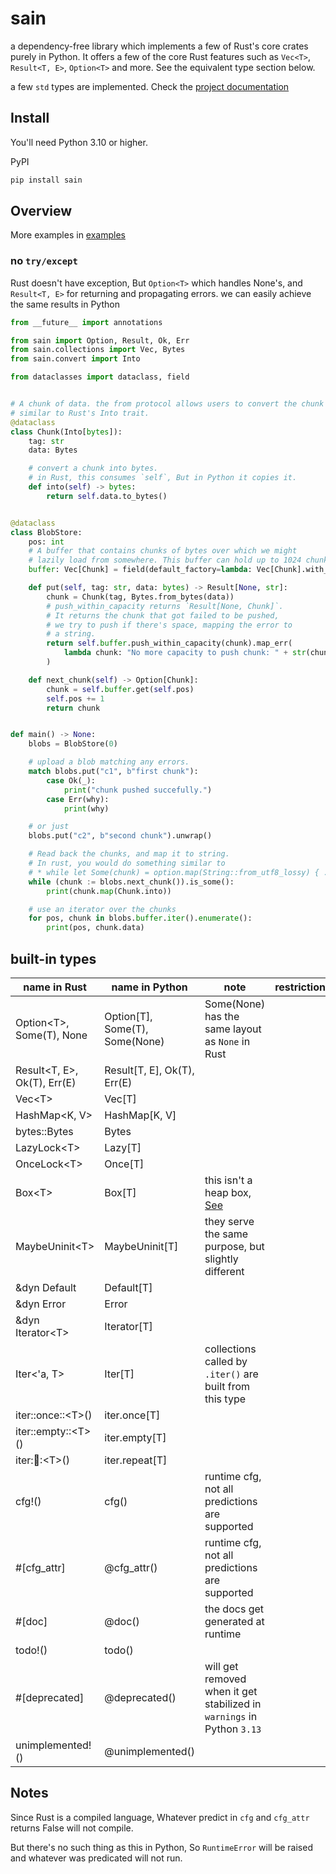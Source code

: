 # sain

a dependency-free library which implements a few of Rust's core crates purely in Python.
It offers a few of the core Rust features such as `Vec<T>`, `Result<T, E>`, `Option<T>` and more. See the equivalent type section below.

a few `std` types are implemented. Check the [project documentation](https://nxtlo.github.io/sain/sain.html)

## Install

You'll need Python 3.10 or higher.

PyPI

```sh
pip install sain
```

## Overview

More examples in [examples](https://github.com/nxtlo/sain/tree/master/examples)

### no `try/except`

Rust doesn't have exception, But `Option<T>` which handles None's, and `Result<T, E>` for returning and propagating errors.
we can easily achieve the same results in Python

```py
from __future__ import annotations

from sain import Option, Result, Ok, Err
from sain.collections import Vec, Bytes
from sain.convert import Into

from dataclasses import dataclass, field


# A chunk of data. the from protocol allows users to convert the chunk into bytes.
# similar to Rust's Into trait.
@dataclass
class Chunk(Into[bytes]):
    tag: str
    data: Bytes

    # convert a chunk into bytes.
    # in Rust, this consumes `self`, But in Python it copies it.
    def into(self) -> bytes:
        return self.data.to_bytes()


@dataclass
class BlobStore:
    pos: int
    # A buffer that contains chunks of bytes over which we might
    # lazily load from somewhere. This buffer can hold up to 1024 chunks.
    buffer: Vec[Chunk] = field(default_factory=lambda: Vec[Chunk].with_capacity(1024))

    def put(self, tag: str, data: bytes) -> Result[None, str]:
        chunk = Chunk(tag, Bytes.from_bytes(data))
        # push_within_capacity returns `Result[None, Chunk]`.
        # It returns the chunk that got failed to be pushed,
        # we try to push if there's space, mapping the error to
        # a string.
        return self.buffer.push_within_capacity(chunk).map_err(
            lambda chunk: "No more capacity to push chunk: " + str(chunk)
        )

    def next_chunk(self) -> Option[Chunk]:
        chunk = self.buffer.get(self.pos)
        self.pos += 1
        return chunk


def main() -> None:
    blobs = BlobStore(0)

    # upload a blob matching any errors.
    match blobs.put("c1", b"first chunk"):
        case Ok(_):
            print("chunk pushed succefully.")
        case Err(why):
            print(why)

    # or just
    blobs.put("c2", b"second chunk").unwrap()

    # Read back the chunks, and map it to string.
    # In rust, you would do something similar to
    # * while let Some(chunk) = option.map(String::from_utf8_lossy) { ... } *
    while (chunk := blobs.next_chunk()).is_some():
        print(chunk.map(Chunk.into))

    # use an iterator over the chunks
    for pos, chunk in blobs.buffer.iter().enumerate():
        print(pos, chunk.data)


```

## built-in types

| name in Rust                  | name in Python                   | note                                                                                                                       | restrictions               |
| ----------------------------- | -------------------------------  | -------------------------------------------------------------------------------------------------------------------------- | -------------------------- |
| Option\<T>, Some(T), None     | Option[T], Some(T), Some(None)   | Some(None) has the same layout as `None` in Rust                                                                           |                            |
| Result\<T, E>, Ok(T), Err(E)  | Result[T, E], Ok(T), Err(E)      |                                                                                                                            |                            |
| Vec\<T>                       | Vec[T]                           |                                                                                                                            |                            |
| HashMap\<K, V>                      | HashMap[K, V]                          |                                                                                      |                            |
| bytes::Bytes                      |  Bytes                          |                                                                                      |                            |
| LazyLock\<T>                  | Lazy[T]                          |                                                                                                                            |                            |
| OnceLock\<T>                  | Once[T]                          |                                                                                                                            |                            |
| Box\<T>                       | Box[T]                           | this isn't a heap box, [See]([https://nxtlo.github.io/sain/sain/boxed.html](https://nxtlo.github.io/sain/sain/boxed.html)) |                            |
| MaybeUninit\<T>               | MaybeUninit[T]                   | they serve the same purpose, but slightly different                                                                        |                            |
| &dyn Default                       | Default[T]                       |                                                                                                                            |                            |
| &dyn Error                    | Error                            |                                                                                                                            |                            |
| &dyn Iterator\<T>                  | Iterator[T]                      |                                                                                                                            |                            |
| Iter\<'a, T>                  | Iter[T]                          | collections called by `.iter()` are built from this type                                                                     |                            |
| iter::once::\<T>()            | iter.once[T]                     |                                                                                                                            |                            |
| iter::empty::\<T>()           | iter.empty[T]                    |                                                                                                                            |                            |
| iter::repeat::\<T>()          | iter.repeat[T]                   |                                                                                                                            |                            |
| cfg!()                        | cfg()                            | runtime cfg, not all predictions are supported                                                                             |                            |
| #[cfg_attr]                   | @cfg_attr()                      | runtime cfg, not all predictions are supported                                                                             |                            |
| #[doc]                        | @doc()                           | the docs get generated at runtime                                                                                          |                            |
| todo!()                       | todo()                           |                                                                                                                            |                            |
| #[deprecated]                 | @deprecated()                    | will get removed when it get stabilized in `warnings` in Python `3.13`                                                     |                            |
| unimplemented!()              | @unimplemented()                 |                                                                                                                            |                            |

## Notes

Since Rust is a compiled language, Whatever predict in `cfg` and `cfg_attr` returns False will not compile.

But there's no such thing as this in Python, So `RuntimeError` will be raised and whatever was predicated will not run.
